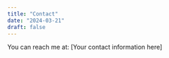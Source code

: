 ```yaml
---
title: "Contact"
date: "2024-03-21"
draft: false
---
```


You can reach me at:
[Your contact information here] 